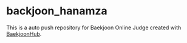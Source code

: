 # backjoon_hanamza
This is a auto push repository for Baekjoon Online Judge created with [BaekjoonHub](https://github.com/BaekjoonHub/BaekjoonHub).
